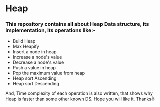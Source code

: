 # Heap
### This repository contains all about Heap Data structure, its implementation, its operations like:-
  * Build Heap
  * Max Heapify
  * Insert a node in heap
  * Increase a node's value
  * Decrease a node's value
  * Push a value in heap
  * Pop the maximum value from heap
  * Heap sort Ascending
  * Heap sort Descending
  
And, Time complexity of each operation is also written, that shows why Heap is faster than some other known DS. Hope you will like it. Thanks✌
